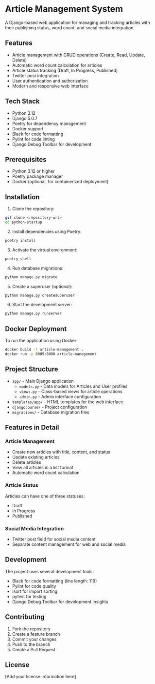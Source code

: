# Article Management System

A Django-based web application for managing and tracking articles with their publishing status, word count, and social media integration.

## Features

- Article management with CRUD operations (Create, Read, Update, Delete)
- Automatic word count calculation for articles
- Article status tracking (Draft, In Progress, Published)
- Twitter post integration
- User authentication and authorization
- Modern and responsive web interface

## Tech Stack

- Python 3.12
- Django 5.0.7
- Poetry for dependency management
- Docker support
- Black for code formatting
- Pylint for code linting
- Django Debug Toolbar for development

## Prerequisites

- Python 3.12 or higher
- Poetry package manager
- Docker (optional, for containerized deployment)

## Installation

1. Clone the repository:
```bash
git clone <repository-url>
cd python-startup
```

2. Install dependencies using Poetry:
```bash
poetry install
```

3. Activate the virtual environment:
```bash
poetry shell
```

4. Run database migrations:
```bash
python manage.py migrate
```

5. Create a superuser (optional):
```bash
python manage.py createsuperuser
```

6. Start the development server:
```bash
python manage.py runserver
```

## Docker Deployment

To run the application using Docker:

```bash
docker build -t article-management .
docker run -p 8005:8000 article-management
```

## Project Structure

- `app/` - Main Django application
  - `models.py` - Data models for Articles and User profiles
  - `views.py` - Class-based views for article operations
  - `admin.py` - Admin interface configuration
- `templates/app/` - HTML templates for the web interface
- `djangocourse/` - Project configuration
- `migrations/` - Database migration files

## Features in Detail

### Article Management
- Create new articles with title, content, and status
- Update existing articles
- Delete articles
- View all articles in a list format
- Automatic word count calculation

### Article Status
Articles can have one of three statuses:
- Draft
- In Progress
- Published

### Social Media Integration
- Twitter post field for social media content
- Separate content management for web and social media

## Development

The project uses several development tools:
- Black for code formatting (line length: 119)
- Pylint for code quality
- isort for import sorting
- pytest for testing
- Django Debug Toolbar for development insights

## Contributing

1. Fork the repository
2. Create a feature branch
3. Commit your changes
4. Push to the branch
5. Create a Pull Request

## License

[Add your license information here]
